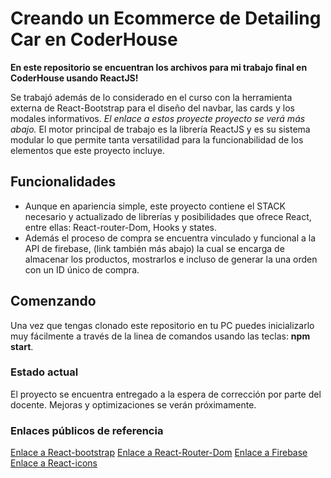 # Creando un Ecommerce de Detailing Car en CoderHouse

**En este repositorio se encuentran los archivos para mi trabajo final en CoderHouse usando ReactJS!**

Se trabajó además de lo considerado en el curso con la herramienta externa de React-Bootstrap para el diseño del navbar, las cards y los modales informativos. *El enlace a estos proyecte proyecto se verá más abajo.* 
El motor principal de trabajo es la librería ReactJS y es su sistema modular lo que permite tanta versatilidad para la funcionabilidad de los elementos que este proyecto incluye.

## Funcionalidades 
+ Aunque en apariencia simple, este proyecto contiene el STACK necesario y actualizado de librerías y posibilidades que ofrece React, entre ellas: React-router-Dom, Hooks y states.
+ Además el proceso de compra se encuentra vinculado y funcional a la API de firebase, (link también más abajo) la cual se encarga de almacenar los productos, mostrarlos e incluso de generar la una orden con un ID único de compra.

## Comenzando
Una vez que tengas clonado este repositorio en tu PC puedes inicializarlo muy fácilmente a través de la linea de comandos usando las teclas: **npm start**. 

### Estado actual
El proyecto se encuentra entregado a la espera de corrección por parte del docente. Mejoras y optimizaciones se verán próximamente. 

### Enlaces públicos de referencia
[Enlace a React-bootstrap](https://react-bootstrap.github.io/)
[Enlace a React-Router-Dom](https://reactrouter.com/)
[Enlace a Firebase](https://console.firebase.google.com/)
[Enlace a React-icons](https://www.npmjs.com/package/react-icons)
